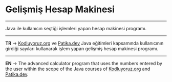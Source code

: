 # Gelişmiş Hesap Makinesi
***
Java ile kullanıcın seçtiği işlemleri yapan hesap makinesi programı.
***
**TR** -> [Kodluyoruz.org](https://www.kodluyoruz.org/) ve [Patika.dev](https://www.patika.dev/tr) Java eğitimleri kapsamında kullanıcının girdiği sayıları kullanarak işlem yapan gelişmiş hesap makinesi programı.
***
**EN** -> The advanced calculator program that uses the numbers entered by the user within the scope of the Java courses of [Kodluyoruz.org](https://www.kodluyoruz.org/) and [Patika.dev](https://www.patika.dev/tr).